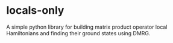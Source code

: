 # locals-only
A simple python library for building matrix product operator local Hamiltonians and finding their ground states using DMRG.
